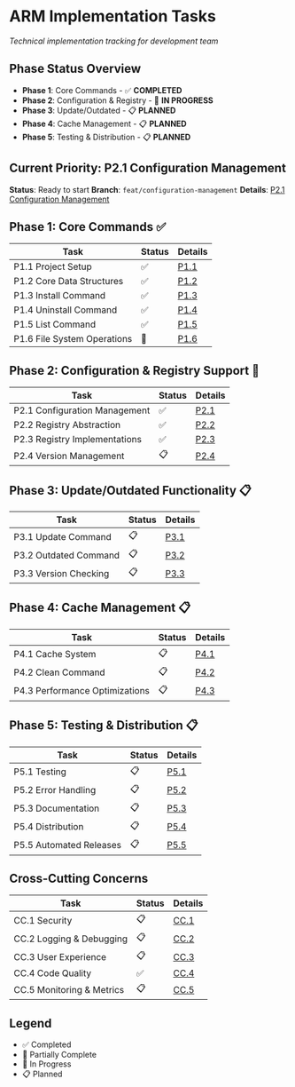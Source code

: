 # ARM Implementation Tasks

*Technical implementation tracking for development team*

## Phase Status Overview

- **Phase 1**: Core Commands - ✅ **COMPLETED**
- **Phase 2**: Configuration & Registry - 🚧 **IN PROGRESS**
- **Phase 3**: Update/Outdated - 📋 **PLANNED**
- **Phase 4**: Cache Management - 📋 **PLANNED**
- **Phase 5**: Testing & Distribution - 📋 **PLANNED**

## Current Priority: P2.1 Configuration Management

**Status**: Ready to start
**Branch**: `feat/configuration-management`
**Details**: [P2.1 Configuration Management](tasks/p2-1-configuration-management.md)

## Phase 1: Core Commands ✅

| Task | Status | Details |
|------|--------|---------|
| P1.1 Project Setup | ✅ | [P1.1](tasks/p1-1-project-setup.md) |
| P1.2 Core Data Structures | ✅ | [P1.2](tasks/p1-2-core-data-structures.md) |
| P1.3 Install Command | ✅ | [P1.3](tasks/p1-3-install-command.md) |
| P1.4 Uninstall Command | ✅ | [P1.4](tasks/p1-4-uninstall-command.md) |
| P1.5 List Command | ✅ | [P1.5](tasks/p1-5-list-command.md) |
| P1.6 File System Operations | 🔄 | [P1.6](tasks/p1-6-filesystem-operations.md) |

## Phase 2: Configuration & Registry Support 🚧

| Task | Status | Details |
|------|--------|---------|
| P2.1 Configuration Management | ✅ | [P2.1](tasks/p2-1-configuration-management.md) |
| P2.2 Registry Abstraction | ✅ | [P2.2](tasks/p2-2-registry-abstraction.md) |
| P2.3 Registry Implementations | ✅ | [P2.3](tasks/p2-3-registry-implementations.md) |
| P2.4 Version Management | 📋 | [P2.4](tasks/p2-4-version-management.md) |

## Phase 3: Update/Outdated Functionality 📋

| Task | Status | Details |
|------|--------|---------|
| P3.1 Update Command | 📋 | [P3.1](tasks/p3-1-update-command.md) |
| P3.2 Outdated Command | 📋 | [P3.2](tasks/p3-2-outdated-command.md) |
| P3.3 Version Checking | 📋 | [P3.3](tasks/p3-3-version-checking.md) |

## Phase 4: Cache Management 📋

| Task | Status | Details |
|------|--------|---------|
| P4.1 Cache System | 📋 | [P4.1](tasks/p4-1-cache-system.md) |
| P4.2 Clean Command | 📋 | [P4.2](tasks/p4-2-clean-command.md) |
| P4.3 Performance Optimizations | 📋 | [P4.3](tasks/p4-3-performance-optimizations.md) |

## Phase 5: Testing & Distribution 📋

| Task | Status | Details |
|------|--------|---------|
| P5.1 Testing | 📋 | [P5.1](tasks/p5-1-testing.md) |
| P5.2 Error Handling | 📋 | [P5.2](tasks/p5-2-error-handling.md) |
| P5.3 Documentation | 📋 | [P5.3](tasks/p5-3-documentation.md) |
| P5.4 Distribution | 📋 | [P5.4](tasks/p5-4-distribution.md) |
| P5.5 Automated Releases | 📋 | [P5.5](tasks/p5-5-automated-releases.md) |

## Cross-Cutting Concerns

| Task | Status | Details |
|------|--------|---------|
| CC.1 Security | 📋 | [CC.1](tasks/cc-1-security.md) |
| CC.2 Logging & Debugging | 📋 | [CC.2](tasks/cc-2-logging-debugging.md) |
| CC.3 User Experience | 📋 | [CC.3](tasks/cc-3-user-experience.md) |
| CC.4 Code Quality | ✅ | [CC.4](tasks/cc-4-code-quality.md) |
| CC.5 Monitoring & Metrics | 📋 | [CC.5](tasks/cc-5-monitoring-metrics.md) |

## Legend
- ✅ Completed
- 🔄 Partially Complete
- 🚧 In Progress
- 📋 Planned
